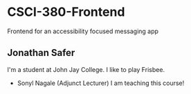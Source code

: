 # CSCI-380-Frontend
Frontend for an accessibility focused messaging app

## Jonathan Safer
I'm a student at John Jay College. I like to play Frisbee.

* Sonyl Nagale (Adjunct Lecturer)
I am teaching this course!